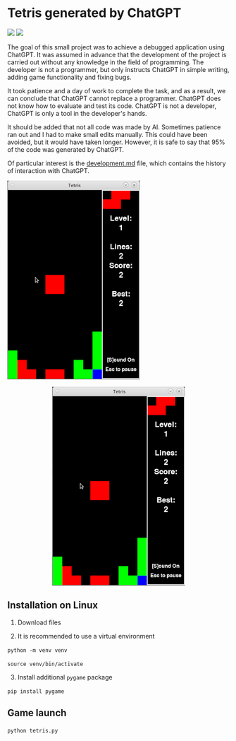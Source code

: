 # Tetris generated by ChatGPT

![](https://badgen.net/badge/Python/3.10/blue) ![](https://badgen.net/badge/Pygame/2.4.0/gray)

The goal of this small project was to achieve a debugged application using ChatGPT. It was assumed in advance that the development of the project is carried out without any knowledge in the field of programming. The developer is not a programmer, but only instructs ChatGPT in simple writing, adding game functionality and fixing bugs.

It took patience and a day of work to complete the task, and as a result, we can conclude that ChatGPT cannot replace a programmer. ChatGPT does not know how to evaluate and test its code. ChatGPT is not a developer, ChatGPT is only a tool in the developer's hands.

It should be added that not all code was made by AI. Sometimes patience ran out and I had to make small edits manually. This could have been avoided, but it would have taken longer. However, it is safe to say that 95% of the code was generated by ChatGPT.

Of particular interest is the [development.md](https://github.com/evgrmn/ChatGPT_Tetris/blob/master/development.md) file, which contains the history of interaction with ChatGPT.

![alt text](https://github.com/evgrmn/ChatGPT_Tetris/blob/master/pic.png?raw=true)

<p align="center">
    <img src="https://github.com/evgrmn/ChatGPT_Tetris/blob/master/pic.png">
</p>

## Installation on Linux

1. Download files

2. It is recommended to use a virtual environment

<code>python -m venv venv</code>

<code>source venv/bin/activate</code>

3. Install additional <code>pygame</code> package

<code>pip install pygame</code>

## Game launch

<code>python tetris.py</code>